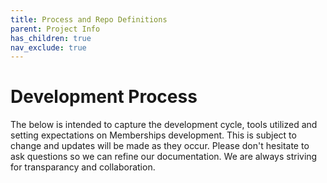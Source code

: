 ```yaml
---
title: Process and Repo Definitions
parent: Project Info
has_children: true
nav_exclude: true
---
```


# Development Process

The below is intended to capture the development cycle, tools utilized and setting expectations on Memberships development. This is subject to change and updates will be made as they occur. Please don't hesitate to ask questions so we can refine our documentation. We are always striving for transparancy and collaboration.
